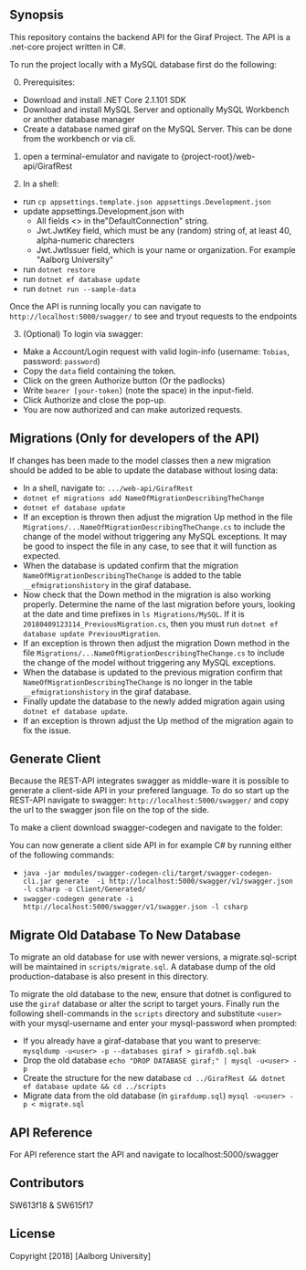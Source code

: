 ## Synopsis

This repository contains the backend API for the Giraf Project. The API is a .net-core project written in C#.

To run the project locally with a MySQL database first do the following:

0. Prerequisites:
  - Download and install .NET Core 2.1.101 SDK
  - Download and install MySQL Server and optionally MySQL Workbench or another database manager
  - Create a database named giraf on the MySQL Server. This can be done from the workbench or via cli.

1. open a terminal-emulator and navigate to {project-root}/web-api/GirafRest

2. In a shell:
  - run `cp appsettings.template.json appsettings.Development.json`
  - update appsettings.Development.json with 
	- All fields <> in the"DefaultConnection" string.
    - Jwt.JwtKey field, which must be any (random) string of, at least 40, alpha-numeric charecters
    - Jwt.JwtIssuer field, which is your name or organization. For example "Aalborg University"
  - run `dotnet restore`
  - run `dotnet ef database update`
  - run `dotnet run --sample-data`

Once the API is running locally you can navigate to `http://localhost:5000/swagger/` to see and tryout requests to the endpoints

3. (Optional) To login via swagger:
  - Make a Account/Login request with valid login-info (username: `Tobias`, password: `password`)
  - Copy the `data` field containing the token.
  - Click on the green Authorize button (Or the padlocks)
  - Write `bearer [your-token]` (note the space) in the input-field. 
  - Click Authorize and close the pop-up. 
  - You are now authorized and can make autorized requests.

## Migrations (Only for developers of the API)
If changes has been made to the model classes then a new migration should be added to be able to update the database without losing data:
  - In a shell, navigate to: `.../web-api/GirafRest`
  - `dotnet ef migrations add NameOfMigrationDescribingTheChange`
  - `dotnet ef database update`
  - If an exception is thrown then adjust the migration Up method in the file `Migrations/...NameOfMigrationDescribingTheChange.cs` to include the change of the model without triggering any MySQL exceptions. It may be good to inspect the file in any case, to see that it will function as expected.
  - When the database is updated confirm that the migration `NameOfMigrationDescribingTheChange` is added to the table `__efmigrationshistory` in the giraf database.
  - Now check that the Down method in the migration is also working properly. Determine the name of the last migration before yours, looking at the date and time prefixes in `ls Migrations/MySQL`. If it is `20180409123114_PreviousMigration.cs`, then you must run `dotnet ef database update PreviousMigration`.
  - If an exception is thrown then adjust the migration Down method in the file `Migrations/...NameOfMigrationDescribingTheChange.cs` to include the change of the model without triggering any MySQL exceptions.
  - When the database is updated to the previous migration confirm that `NameOfMigrationDescribingTheChange` is no longer in the table `__efmigrationshistory` in the giraf database.
  - Finally update the database to the newly added migration again using `dotnet ef database update`. 
  - If an exception is thrown adjust the Up method of the migration again to fix the issue. 

## Generate Client
Because the REST-API integrates swagger as middle-ware it is possible to generate a client-side API in your prefered language. To do so start up the REST-API navigate to swagger: `http://localhost:5000/swagger/` and copy the url to the swagger json file on the top of the side.

To make a client download swagger-codegen and navigate to the folder:

You can now generate a client side API in for example C# by running either of the following commands:
  - `java -jar modules/swagger-codegen-cli/target/swagger-codegen-cli.jar generate  -i http://localhost:5000/swagger/v1/swagger.json -l csharp -o Client/Generated/` 
  - `swagger-codegen generate -i http://localhost:5000/swagger/v1/swagger.json -l csharp`

## Migrate Old Database To New Database
To migrate an old database for use with newer versions, a migrate.sql-script will be maintained in `scripts/migrate.sql`.
A database dump of the old production-database is also present in this directory.

To migrate the old database to the new, ensure that dotnet is configured to use the `giraf` database or alter the script to target yours.
Finally run the following shell-commands in the `scripts` directory and substitute `<user>` with your mysql-username and enter your mysql-password when prompted:

  - If you already have a giraf-database that you want to preserve: 
    `mysqldump -u<user> -p --databases giraf > girafdb.sql.bak`
  - Drop the old database
    `echo "DROP DATABASE giraf;" | mysql -u<user> -p`
  - Create the structure for the new database
    `cd ../GirafRest && dotnet ef database update && cd ../scripts`
  - Migrate data from the old database (in `girafdump.sql`)
    `mysql -u<user> -p < migrate.sql`

## API Reference

For API reference start the API and navigate to localhost:5000/swagger

## Contributors

SW613f18 & SW615f17

## License

Copyright [2018] [Aalborg University]